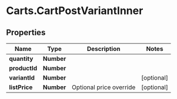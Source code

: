 # Carts.CartPostVariantInner

## Properties
Name | Type | Description | Notes
------------ | ------------- | ------------- | -------------
**quantity** | **Number** |  | 
**productId** | **Number** |  | 
**variantId** | **Number** |  | [optional] 
**listPrice** | **Number** | Optional price override | [optional] 
